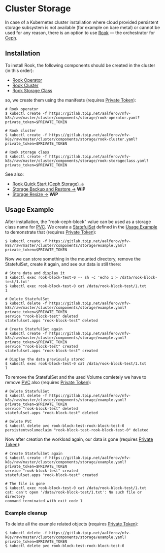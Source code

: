 # Cluster Storage

In case of a Kubernetes cluster installation where cloud provided persistent
storage subsystem is not available (for example on bare metal) or cannot be used
for any reason, there is an option to use [Rook] — the orchestrator for [Ceph].

## Installation

To install Rook, the following components should be created in the cluster (in
this order):

- [Rook Operator]
- [Rook Cluster]
- [Rook Storage Class]

so, we create them using the manifests (requires [Private Token]):

```
# Rook operator
$ kubectl create -f https://gitlab.tpip.net/aalferov/nfv-k8s/raw/master/cluster/components/storage/rook-operator.yaml?private_token=$PRIVATE_TOKEN

# Rook cluster
$ kubectl create -f https://gitlab.tpip.net/aalferov/nfv-k8s/raw/master/cluster/components/storage/rook-cluster.yaml?private_token=$PRIVATE_TOKEN

# Rook storage class
$ kubectl create -f https://gitlab.tpip.net/aalferov/nfv-k8s/raw/master/cluster/components/storage/rook-storageclass.yaml?private_token=$PRIVATE_TOKEN
```

See also:

* [Rook Quick Start (Ceph Storage) →]
* [Storage Backup and Restore →] **WiP**
* [Storage Resize →] **WiP**

## Usage Example

After installation, the "rook-ceph-block" value can be used as a storage class
name for [PVC]. We create a [StatefulSet] defined in the [Usage Example] to
demonstrate that (requires [Private Token]):

```
$ kubectl create -f https://gitlab.tpip.net/aalferov/nfv-k8s/raw/master/cluster/components/storage/example.yaml?private_token=$PRIVATE_TOKEN
```

Now we can store something in the mounted directory, remove the StatefulSet,
create it again, and see our data is still there:

```
# Store data and display it
$ kubectl exec rook-block-test-0 -- sh -c 'echo 1 > /data/rook-block-test/1.txt'
$ kubectl exec rook-block-test-0 cat /data/rook-block-test/1.txt
1

# Delete StatefulSet
$ kubectl delete -f https://gitlab.tpip.net/aalferov/nfv-k8s/raw/master/cluster/components/storage/example.yaml?private_token=$PRIVATE_TOKEN
service "rook-block-test" deleted
statefulset.apps "rook-block-test" deleted

# Create StatefulSet again
$ kubectl create -f https://gitlab.tpip.net/aalferov/nfv-k8s/raw/master/cluster/components/storage/example.yaml?private_token=$PRIVATE_TOKEN
service "rook-block-test" created
statefulset.apps "rook-block-test" created

# Display the data previously stored
$ kubectl exec rook-block-test-0 cat /data/rook-block-test/1.txt
1
```

To remove the StatefulSet and the used Volume comletely we have to remove [PVC]
also (requires [Private Token]):

```
# Delete StatefulSet
$ kubectl delete -f https://gitlab.tpip.net/aalferov/nfv-k8s/raw/master/cluster/components/storage/example.yaml?private_token=$PRIVATE_TOKEN
service "rook-block-test" deleted
statefulset.apps "rook-block-test" deleted

# Delete PVC
$ kubectl delete pvc rook-block-test-rook-block-test-0
persistentvolumeclaim "rook-block-test-rook-block-test-0" deleted
```

Now after creation the workload again, our data is gone (requires [Private
Token]):

```
# Create StatefulSet again
$ kubectl create -f https://gitlab.tpip.net/aalferov/nfv-k8s/raw/master/cluster/components/storage/example.yaml?private_token=$PRIVATE_TOKEN
service "rook-block-test" created
statefulset.apps "rook-block-test" created

# The file is gone
$ kubectl exec rook-block-test-0 cat /data/rook-block-test/1.txt
cat: can't open '/data/rook-block-test/1.txt': No such file or directory
command terminated with exit code 1
```

### Example cleanup

To delete all the example related objects (requires [Private Token]):

```
$ kubectl delete -f https://gitlab.tpip.net/aalferov/nfv-k8s/raw/master/cluster/components/storage/example.yaml?private_token=$PRIVATE_TOKEN
$ kubectl delete pvc rook-block-test-rook-block-test-0
```

<!-- Links -->

[PVC]: https://kubernetes.io/docs/concepts/storage/persistent-volumes/#persistentvolumeclaims
[StatefulSet]: https://kubernetes.io/docs/concepts/workloads/controllers/statefulset
[Usage Example]: ../../cluster/components/storage/example.yaml

[Ceph]: https://ceph.com
[Rook]: https://rook.io/docs/rook/v0.8
[Rook Cluster]: ../../cluster/components/storage/rook-cluster.yaml
[Rook Operator]: ../../cluster/components/storage/rook-operator.yaml
[Rook Storage Class]: ../../cluster/components/storage/rook-storageclass.yaml

[Storage Resize →]: resize.md
[Storage Backup and Restore →]: backup_and_restore.md
[Rook Quick Start (Ceph Storage) →]: https://rook.io/docs/rook/v0.8/ceph-quickstart.html

[Private Token]: ../gitlab_private_token.md

